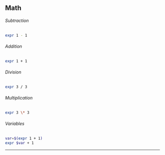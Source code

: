 ## Math
###### Subtraction
```bash
expr 1 - 1
```

###### Addition
```bash
expr 1 + 1
```

###### Division
```bash
expr 3 / 3
```

###### Multiplication
```bash
expr 3 \* 3
```

###### Variables
```bash
var=$(expr 1 + 1)
expr $var + 1
```
***